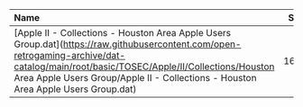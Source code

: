 |Name|Size|
|:---|---:|
|[Apple II - Collections - Houston Area Apple Users Group.dat](https://raw.githubusercontent.com/open-retrogaming-archive/dat-catalog/main/root/basic/TOSEC/Apple/II/Collections/Houston Area Apple Users Group/Apple II - Collections - Houston Area Apple Users Group.dat)|1624|
